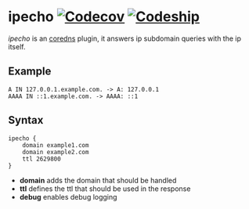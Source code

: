 # ipecho [![Codecov](https://img.shields.io/codecov/c/github/Eun/coredns-ipecho.svg)]() [![Codeship](https://img.shields.io/codeship/3f692b30-8737-0135-80bd-7e6e015d56ad.svg)]()
*ipecho* is an [coredns](https://github.com/coredns/coredns/) plugin, it answers ip subdomain queries with the ip itself.

## Example
```
A IN 127.0.0.1.example.com. -> A: 127.0.0.1
AAAA IN ::1.example.com. -> AAAA: ::1
```

## Syntax
```
ipecho {
    domain example1.com
    domain example2.com
    ttl 2629800
}
```

* **domain** adds the domain that should be handled
* **ttl** defines the ttl that should be used in the response
* **debug** enables debug logging